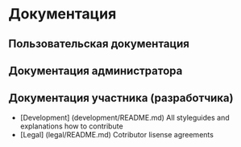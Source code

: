 # Документация

## Пользовательская документация

## Документация администратора

## Документация участника (разработчика)

- [Development] (development/README.md) All styleguides and explanations how to contribute
- [Legal] (legal/README.md) Cotributor lisense agreements